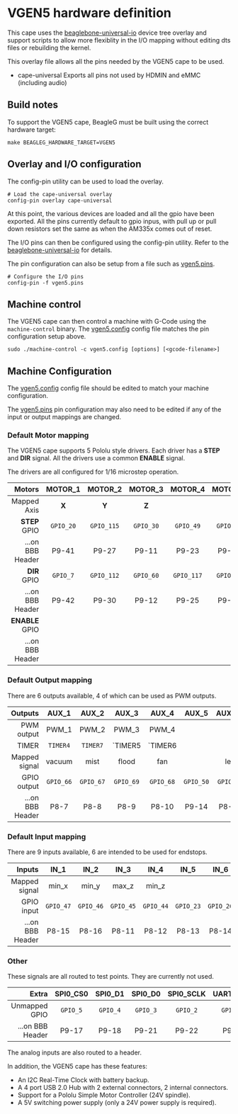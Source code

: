 VGEN5 hardware definition
==========================

This cape uses the [beaglebone-universal-io] device tree overlay and support
scripts to allow more flexiblity in the I/O mapping without editing dts files
or rebuilding the kernel.

This overlay file allows all the pins needed by the VGEN5 cape to be used.

  * cape-universal  Exports all pins not used by HDMIN and eMMC (including audio)

## Build notes

To support the VGEN5 cape, BeagleG must be built using the correct hardware target:

```
make BEAGLEG_HARDWARE_TARGET=VGEN5
```

## Overlay and I/O configuration

The config-pin utility can be used to load the overlay.

```
# Load the cape-universal overlay
config-pin overlay cape-universal
```

At this point, the various devices are loaded and all the gpio have been
exported. All the pins currently default to gpio inpus, with pull up or
pull down resistors set the same as when the AM335x comes out of reset.

The I/O pins can then be configured using the config-pin utility. Refer to the
[beaglebone-universal-io] for details.

The pin configuration can also be setup from a file such as
[vgen5.pins](./hardware/VGEN5/vgen5.pins).

```
# Configure the I/O pins
config-pin -f vgen5.pins
```

## Machine control

The VGEN5 cape can then control a machine with G-Code using the `machine-control`
binary. The [vgen5.config](./hardware/VGEN5/vgen5.config) config file matches the
pin configuration setup above.

```
sudo ./machine-control -c vgen5.config [options] [<gcode-filename>]
```

## Machine Configuration

The [vgen5.config](./hardware/VGEN5/vgen5.config) config file should be edited
to match your machine configuration.

The [vgen5.pins](./hardware/VGEN5/vgen5.pins) pin configuration may also need
to be edited if any of the input or output mappings are changed.

### Default Motor mapping

The VGEN5 cape supports 5 Pololu style drivers. Each driver has a **STEP** and
**DIR** signal. All the drivers use a common **ENABLE** signal.

The drivers are all configured for 1/16 microstep operation.

|Motors                |MOTOR_1  |MOTOR_2   |MOTOR_3  |MOTOR_4   |MOTOR_5  |MOTOR_ENABLE|
|---------------------:|:-------:|:--------:|:-------:|:--------:|:-------:|:----------:|
|Mapped Axis           |**X**    |**Y**     |**Z**    |          |         |            |
|**STEP** GPIO         |`GPIO_20`|`GPIO_115`|`GPIO_30`|`GPIO_49` |`GPIO_31`|            |
|...on BBB Header      |P9-41    |P9-27     |P9-11    |P9-23     |P9-13    |            |
|**DIR** GPIO          |`GPIO_7` |`GPIO_112`|`GPIO_60`|`GPIO_117`|`GPIO_48`|            |
|...on BBB Header      |P9-42    |P9-30     |P9-12    |P9-25     |P9-15    |            |
|**ENABLE** GPIO       |         |          |         |          |         |`GPIO_51`   |
|...on BBB Header      |         |          |         |          |         |P9-16       |

### Default Output mapping

There are 6 outputs available, 4 of which can be used as PWM outputs.

|Outputs         |AUX_1    |AUX_2    |AUX_3    |AUX_4    |AUX_5    |AUX_16   |
|---------------:|:-------:|:-------:|:-------:|:-------:|:-------:|:-------:|
|PWM output      |PWM_1    |PWM_2    |PWM_3    |PWM_4    |         |         |
|TIMER           |`TIMER4` |`TIMER7` |`TIMER5  |`TIMER6  |         |         |
|Mapped signal   |vacuum   |mist     |flood    |fan      |         |led      |
|GPIO output     |`GPIO_66`|`GPIO_67`|`GPIO_69`|`GPIO_68`|`GPIO_50`|`GPIO_61`|
|...on BBB Header|P8-7     |P8-8     |P8-9     |P8-10    |P9-14    |P8-26    |

### Default Input mapping

There are 9 inputs available, 6 are intended to be used for endstops.

|Inputs          |IN_1     |IN_2     |IN_3     |IN_4     |IN_5     |IN_6     |IN_7     |IN_8     |IN_9     |
|---------------:|:-------:|:-------:|:-------:|:-------:|:-------:|:-------:|:-------:|:-------:|:-------:|
|Mapped signal   |min_x    |min_y    |max_z    |min_z    |         |         |e-stop   |pause    |start    |
|GPIO input      |`GPIO_47`|`GPIO_46`|`GPIO_45`|`GPIO_44`|`GPIO_23`|`GPIO_26`|`GPIO_27`|`GPIO_65`|`GPIO_22`|
|...on BBB Header|P8-15    |P8-16    |P8-11    |P8-12    |P8-13    |P8-14    |P8-17    |P8-18    |P8-19    |

### Other 

These signals are all routed to test points. They are currently not used.

|Extra           |SPI0_CS0|SPI0_D1 |SPI0_D0 |SPI0_SCLK|UART1_TXD|UART1_RXD|SPI1_CS0  |SPI1_D0   |SPI1_SCLK |
|---------------:|:------:|:------:|:------:|:-------:|:-------:|:-------:|:--------:|:--------:|:--------:|
|Unmapped GPIO   |`GPIO_5`|`GPIO_4`|`GPIO_3`|`GPIO_2` |`GPIO_15`|`GPIO_14`|`GPIO_113`|`GPIO_111`|`GPIO_110`|
|...on BBB Header|P9-17   |P9-18   |P9-21   |P9-22    |P9-24    |P9-26    |P9-28     |P9-29     |P9-31     |

The analog inputs are also routed to a header.

In addition, the VGEN5 cape has these features:

  * An I2C Real-Time Clock with battery backup.
  * A 4 port USB 2.0 Hub with 2 external connectors, 2 internal connectors.
  * Support for a Pololu Simple Motor Controller (24V spindle).
  * A 5V switching power supply (only a 24V power supply is required).
  
[beaglebone-universal-io]: https://github.com/cdsteinkuehler/beaglebone-universal-io
